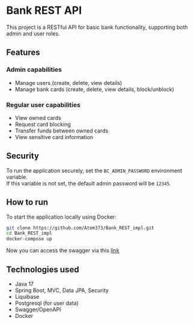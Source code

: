 # Bank REST API

This project is a RESTful API for basic bank functionality, supporting both admin and user roles.

## Features

### Admin capabilities

- Manage users (create, delete, view details)
- Manage bank cards (create, delete, view details, block/unblock)

### Regular user capabilities

- View owned cards
- Request card blocking
- Transfer funds between owned cards
- View sensitive card information

## Security

To run the application securely, set the `BC_ADMIN_PASSWORD` environment variable.  
If this variable is not set, the default admin password will be `12345`.

## How to run

To start the application locally using Docker:

```bash
git clone https://github.com/Atom373/Bank_REST_impl.git
cd Bank_REST_impl
docker-compose up
```

Now you can access the swagger via this [link](http://localhost:8090/swagger-ui/index.html)

## Technologies used

- Java 17
- Spring Boot, MVC, Data JPA, Security
- Liquibase
- Postgresql (for user data)
- Swagger/OpenAPI
- Docker